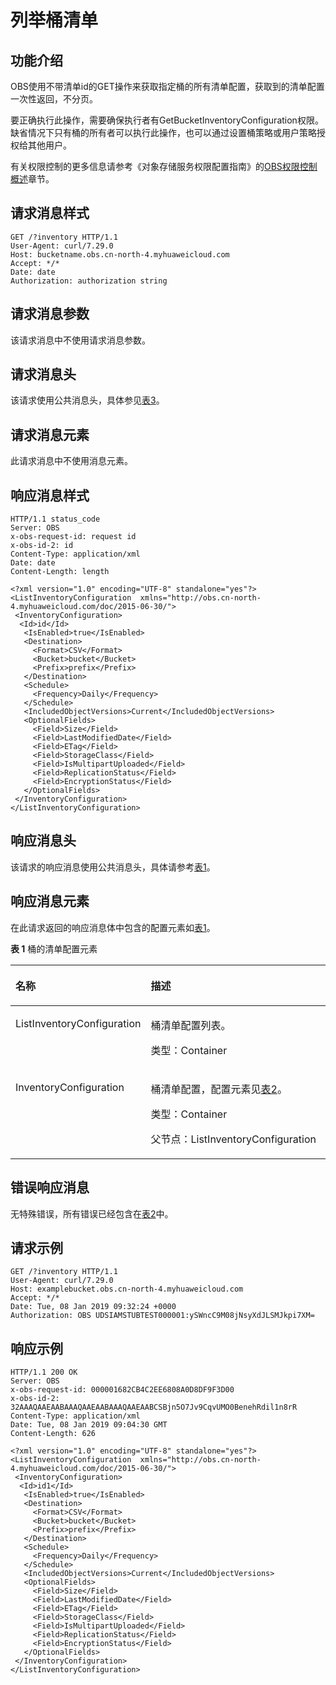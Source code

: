 # 列举桶清单<a name="obs_04_0057"></a>

## 功能介绍<a name="section5584184924715"></a>

OBS使用不带清单id的GET操作来获取指定桶的所有清单配置，获取到的清单配置一次性返回，不分页。

要正确执行此操作，需要确保执行者有GetBucketInventoryConfiguration权限。缺省情况下只有桶的所有者可以执行此操作，也可以通过设置桶策略或用户策略授权给其他用户。

有关权限控制的更多信息请参考《对象存储服务权限配置指南》的[OBS权限控制概述](https://support.huaweicloud.com/perms-cfg-obs/obs_40_0001.html)章节。

## 请求消息样式<a name="section760823317564"></a>

```
GET /?inventory HTTP/1.1
User-Agent: curl/7.29.0
Host: bucketname.obs.cn-north-4.myhuaweicloud.com 
Accept: */*
Date: date
Authorization: authorization string
```

## 请求消息参数<a name="section1371325895711"></a>

该请求消息中不使用请求消息参数。

## 请求消息头<a name="section1082510151584"></a>

该请求使用公共消息头，具体参见[表3](构造请求.md#table25197309)。

## 请求消息元素<a name="section4216153718588"></a>

此请求消息中不使用消息元素。

## 响应消息样式<a name="section7375637599"></a>

```
HTTP/1.1 status_code
Server: OBS
x-obs-request-id: request id
x-obs-id-2: id
Content-Type: application/xml
Date: date
Content-Length: length

<?xml version="1.0" encoding="UTF-8" standalone="yes"?>
<ListInventoryConfiguration  xmlns="http://obs.cn-north-4.myhuaweicloud.com/doc/2015-06-30/"> 
 <InventoryConfiguration>
  <Id>id</Id>
   <IsEnabled>true</IsEnabled>
   <Destination>
     <Format>CSV</Format>
     <Bucket>bucket</Bucket>
     <Prefix>prefix</Prefix>
   </Destination>
   <Schedule>
     <Frequency>Daily</Frequency>
   </Schedule>
   <IncludedObjectVersions>Current</IncludedObjectVersions>
   <OptionalFields>
     <Field>Size</Field>
     <Field>LastModifiedDate</Field>
     <Field>ETag</Field>
     <Field>StorageClass</Field>
     <Field>IsMultipartUploaded</Field>
     <Field>ReplicationStatus</Field>
     <Field>EncryptionStatus</Field>
   </OptionalFields>
 </InventoryConfiguration>
</ListInventoryConfiguration>
```

## 响应消息头<a name="section4327836215"></a>

该请求的响应消息使用公共消息头，具体请参考[表1](返回结果.md#d0e686)。

## 响应消息元素<a name="section2085012491723"></a>

在此请求返回的响应消息体中包含的配置元素如[表1](#table1181123018399)。

**表 1**  桶的清单配置元素

<a name="table1181123018399"></a>
<table><thead align="left"><tr id="row2018917307393"><th class="cellrowborder" valign="top" width="29.630000000000003%" id="mcps1.2.3.1.1"><p id="p19190143043913"><a name="p19190143043913"></a><a name="p19190143043913"></a>名称</p>
</th>
<th class="cellrowborder" valign="top" width="70.37%" id="mcps1.2.3.1.2"><p id="p019273012397"><a name="p019273012397"></a><a name="p019273012397"></a>描述</p>
</th>
</tr>
</thead>
<tbody><tr id="row7197230193913"><td class="cellrowborder" valign="top" width="29.630000000000003%" headers="mcps1.2.3.1.1 "><p id="p176001015203813"><a name="p176001015203813"></a><a name="p176001015203813"></a><span>ListInventoryConfiguration</span></p>
</td>
<td class="cellrowborder" valign="top" width="70.37%" headers="mcps1.2.3.1.2 "><p id="p14220164922319"><a name="p14220164922319"></a><a name="p14220164922319"></a>桶清单配置列表。</p>
<p id="p2070447132318"><a name="p2070447132318"></a><a name="p2070447132318"></a>类型：Container</p>
</td>
</tr>
<tr id="row12641636422"><td class="cellrowborder" valign="top" width="29.630000000000003%" headers="mcps1.2.3.1.1 "><p id="p174466540382"><a name="p174466540382"></a><a name="p174466540382"></a>InventoryConfiguration</p>
</td>
<td class="cellrowborder" valign="top" width="70.37%" headers="mcps1.2.3.1.2 "><p id="p1033034642512"><a name="p1033034642512"></a><a name="p1033034642512"></a>桶清单配置，配置元素见<a href="获取桶清单.md#table1181123018399">表2</a>。</p>
<p id="p152961348132515"><a name="p152961348132515"></a><a name="p152961348132515"></a>类型：Container</p>
<p id="p17751171123910"><a name="p17751171123910"></a><a name="p17751171123910"></a>父节点：ListInventoryConfiguration</p>
</td>
</tr>
</tbody>
</table>

## 错误响应消息<a name="section75624441842"></a>

无特殊错误，所有错误已经包含在[表2](错误码.md#d0e843)中。

## 请求示例<a name="section51791023968"></a>

```
GET /?inventory HTTP/1.1
User-Agent: curl/7.29.0
Host: examplebucket.obs.cn-north-4.myhuaweicloud.com
Accept: */*
Date: Tue, 08 Jan 2019 09:32:24 +0000
Authorization: OBS UDSIAMSTUBTEST000001:ySWncC9M08jNsyXdJLSMJkpi7XM=
```

## 响应示例<a name="section18234571088"></a>

```
HTTP/1.1 200 OK
Server: OBS
x-obs-request-id: 000001682CB4C2EE6808A0D8DF9F3D00
x-obs-id-2: 32AAAQAAEAABAAAQAAEAABAAAQAAEAABCSBjn5O7Jv9CqvUMO0BenehRdil1n8rR
Content-Type: application/xml
Date: Tue, 08 Jan 2019 09:04:30 GMT
Content-Length: 626

<?xml version="1.0" encoding="UTF-8" standalone="yes"?>
<ListInventoryConfiguration  xmlns="http://obs.cn-north-4.myhuaweicloud.com/doc/2015-06-30/"> 
 <InventoryConfiguration>
  <Id>id1</Id>
   <IsEnabled>true</IsEnabled>
   <Destination>
     <Format>CSV</Format>
     <Bucket>bucket</Bucket>
     <Prefix>prefix</Prefix>
   </Destination>
   <Schedule>
     <Frequency>Daily</Frequency>
   </Schedule>
   <IncludedObjectVersions>Current</IncludedObjectVersions>
   <OptionalFields>
     <Field>Size</Field>
     <Field>LastModifiedDate</Field>
     <Field>ETag</Field>
     <Field>StorageClass</Field>
     <Field>IsMultipartUploaded</Field>
     <Field>ReplicationStatus</Field>
     <Field>EncryptionStatus</Field>
   </OptionalFields>
 </InventoryConfiguration>
</ListInventoryConfiguration>
```

